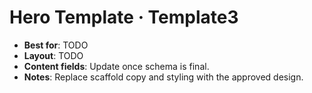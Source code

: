# Hero Template · Template3

- **Best for**: TODO
- **Layout**: TODO
- **Content fields**: Update once schema is final.
- **Notes**: Replace scaffold copy and styling with the approved design.
